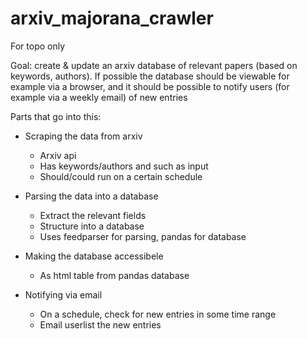 # arxiv_majorana_crawler
For topo only

Goal: create & update an arxiv database of relevant papers (based on keywords, authors). If possible the database should be viewable for example via a browser, and it should be possible to notify users (for example via a weekly email) of new entries


Parts that go into this:
- Scraping the data from arxiv 
  - Arxiv api
  - Has keywords/authors and such as input
  - Should/could run on a certain schedule
  
- Parsing the data into a database
  - Extract the relevant fields
  - Structure into a database
  - Uses feedparser for parsing, pandas for database
  
- Making the database accessibele 
  - As html table from pandas database

- Notifying via email
  - On a schedule, check for new entries in some time range
  - Email userlist the new entries

